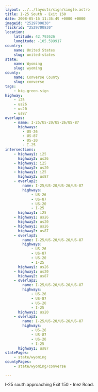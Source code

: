 ```yaml
---
layout: ../../layouts/sign/single.astro
title: I-25 South - Exit 150
date: 2008-05-16 11:36:49 +0000 +0000
imageid: "2529700830"
flickrid: "2529700830"
location:
    latitude: 42.793626
    longitude: -105.599917
country:
    name: United States
    slug: united-states
state:
    name: Wyoming
    slug: wyoming
county:
    name: Converse County
    slug: converse
tags:
    - big-green-sign
highway:
    - i25
    - us26
    - us20
    - us87
overlaps:
    - name: I-25/US-20/US-26/US-87
      highways:
        - US-26
        - US-87
        - US-20
        - I-25
intersections:
    - highway1: i25
      highway2: us26
    - highway1: i25
      highway2: us20
    - highway1: i25
      highway2: us87
    - overlap2:
        name: I-25/US-20/US-26/US-87
        highways:
            - US-26
            - US-87
            - US-20
            - I-25
      highway1: i25
    - highway1: us26
      highway2: us20
    - highway1: us26
      highway2: us87
    - overlap2:
        name: I-25/US-20/US-26/US-87
        highways:
            - US-26
            - US-87
            - US-20
            - I-25
      highway1: us26
    - highway1: us20
      highway2: us87
    - overlap2:
        name: I-25/US-20/US-26/US-87
        highways:
            - US-26
            - US-87
            - US-20
            - I-25
      highway1: us20
    - overlap2:
        name: I-25/US-20/US-26/US-87
        highways:
            - US-26
            - US-87
            - US-20
            - I-25
      highway1: us87
statePages:
    - state/wyoming
countyPages:
    - state/wyoming/converse

---
```

I-25 south approaching Exit 150 - Inez Road.